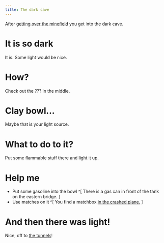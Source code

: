 ```yaml
---
title: The dark cave
---
```


After [getting over the minefield](/part-09/030-minefield.md) you get into the dark cave.

# It is so dark
It is. Some light would be nice.

# How?
Check out the ??? in the middle.

# Clay bowl...
Maybe that is your light source.

# What to do to it?
Put some flammable stuff there and light it up.

# Help me
 - Put some gasoline into the bowl ^[ There is a gas can in front of the tank on the eastern bridge. ]
 - Use matches on it ^[ You find a matchbox [in the crashed plane.](/part-09/050-plane.md) ]

# And then there was light!
Nice, off to [the tunnels](010-tunnels.md)!
